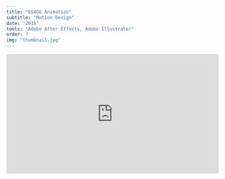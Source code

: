 ```yaml
---
title: "GS4GG Animation"
subtitle: "Motion Design"
date: "2016"
tools: "Adobe After Effects, Adobe Illustrator"
order: 7
img: "thumbnail.jpg"
---
```


<iframe     
    width="560" 
    height="315" 
    src="https://www.youtube.com/embed/nj1BwBrMfAU?controls=0&rel=0&autoplay=1" 
    frameborder="0" 
    allow="accelerometer; autoplay; encrypted-media; gyroscope; picture-in-picture" 
    allowfullscreen 
></iframe>
